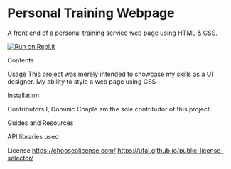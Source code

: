 # Personal Training Webpage
A front end of a personal training service web page using HTML &amp; CSS.

[![Run on Repl.it](https://repl.it/badge/github/Domchap90/personal-training)](https://repl.it/github/Domchap90/personal-training)

Contents


Usage
This project was merely intended to showcase my skills as a UI designer. My ability to style a web page using CSS

Installation


Contributors
I, Dominic Chaple am the sole contributor of this project.

Guides and Resources

API
libraries used 

License
https://choosealicense.com/
https://ufal.github.io/public-license-selector/